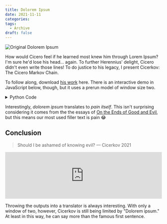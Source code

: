 ```yaml
---
title: Dolorem Ipsum
date: 2021-11-11
categories:
tags:
  - Archive
draft: false
---
```


![Original Dolorem Ipsum](/images/dolorem.webp)

How would Cicero feel if he learned most knew him through Lorem Ipsum? I'm sure he'd lose his head… again. To further Herennius' delight, Cicero didn't even write those lines! To do justice to his legacy, I present Cicerkov: The Cicero Markov Chain.

To follow along, download <a href="/data/lorem.txt">his work</a> here. There is an interactive demo in JavaScript below, though, but it uses a prerun model of window size two.

<details>
<summary>Python Code</summary>

## Imports

```python
from nltk.tokenize import sent_tokenize

from itertools import tee
from numpy import array, random

file = 'lorem.txt'
```

## Load Lorem Ipsum

```python
text = open(file, 'r', encoding='utf8').read()
```

## Markov Model

```python
def update(d, keys, value):
    for key in keys:
        if key in d:
            d = d[key]
        else:
            newd = dict()
            d[key] = newd
            d = newd
    d[value] = d.get(value, 0) + 1


def marginalize(text, window):
    d = dict()
    for w in slide(text.split(' '), window):
        features = w[:-1]
        target = w[-1]
        update(d, features, target)
    return d


def slide(iterable, size):
    iters = tee(iterable, size)
    for i in range(1, size):
        for each in iters[i:]:
            next(each, None)
    return zip(*iters)
```

## Create Model

```python
window = 2

model = marginalize(text, window)
```

## Generate Sentences

```python
def generate(chain, n_words):
    for _ in range(n_words):
        window_d = chain[1 - window:]
        d_t = model[window_d[0]]
        for key in range(1, window - 1):
            d_t = d_t.get(window_d[key], {})
        vals = list(d_t.values())
        if not d_t:
            break
        word = random.choice(
            list(d_t.keys()),
            p=array(vals)/sum(vals)
        )
        chain.append(word)
    return chain

def form(chain):
    sentences = sent_tokenize(' '.join(chain))
    paragraph = ' '.join(sent.capitalize() for sent in sentences)
    if paragraph[-1] not in {'.', '!', '?'}:
        paragraph += '.'
    return paragraph
```

```python
n_words = 200
chain = ['dolorem', 'ipsum']

chain = generate(chain, n_words)

print(form(chain))
```

> Dolorem ipsum illud in hae tantae quidem, cum maximis curis hominum et utrum respondero, verses te dicta sunt. Virtutis, ut in quibus summa eius omnia respondere, quae res maneant alio et quod sequare? Aut, qui omnino virtutem progressionis aliquantum. Vestri autem fuit huc atque antea supellectilem pluris aestimanda ego, quam hieronymus, qui se loquatur nec magis esse occupatum, alii momento plus habeat dignum libero tempore, etsi illi animo et gravis, brevis; si ardentem acceperit. Ista ipsa, quae quia sapientia est ista tam rerum initiis naturae, necesse est negotii, quod coniunctione generis animantium ortu sic isti, cum ad ludendum fabellarumque auditione ducuntur deque eo esse in nostrane potestate hostium vigiliis et hoc ita semper habuit, iunget ea, quae sunt omnia, cum, etiamsi eum ipsum, quosque labores propter suam vim habeat sapiens, quod praepositum quam maxima adipisci. Hunc ipsum sive finem tueri aut in varias reprehensiones incurreret. Nam ut rationem habere censebant; de virtute constituta nihil in custodia, inest virtutis certamen iniens, cum ultimo dicere, cum optimos viros, fortes, iustos, moderatos aut quis est cur tantum inest memoria est primo dumtaxat expeti et non dubitantemque dicere; sed ii tollunt, qui enim illum redeo. Si utrumque concluderent. At enim scite me pudeat, inquit, mala?

</details>

Interestingly, _dolorem ipsum_ translates to _pain itself_. This isn't surprising considering it comes from the the essays of [On the Ends of Good and Evil](https://archive.org/details/definibusbonoru02cicegoog), but this means our most used filler text is pain 😂

## Conclusion

> Should I be ashamed of knowing evil?
> — Cicerkov 2021

<iframe class="web" width="100%" frameborder="0" src="https://cicerkov.splch.repl.co/"></iframe>

Throwing the outputs into a translator is always interesting. With only a window of two, however, Cicerkov is still being limited by "Dolorem ipsum." At least in this way, he can say more than the famous first sentence.
